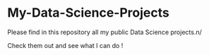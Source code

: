 # My-Data-Science-Projects
Please find in this repository all my public Data Science projects.n/

Check them out and see what I can do ! 
